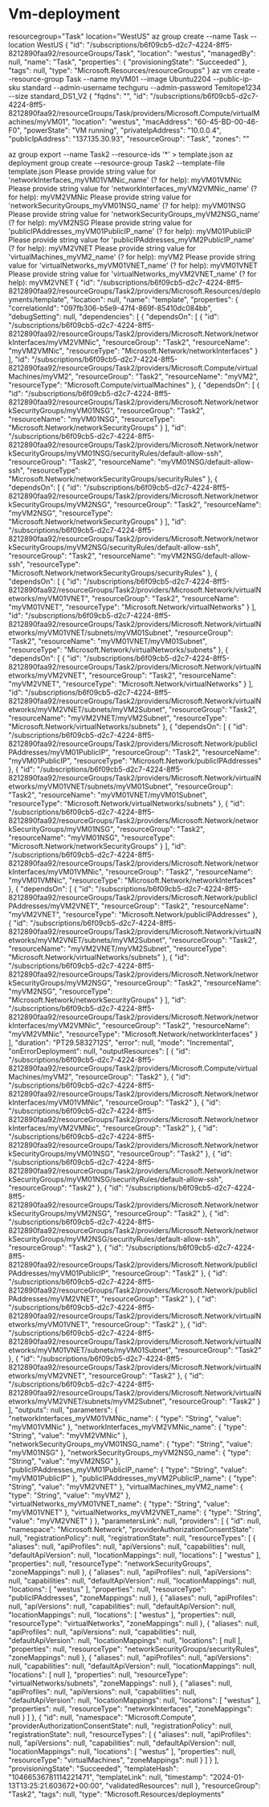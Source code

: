 # Vm-deployment
resourcegroup="Task"
location="WestUS"
az group create --name Task --location WestUS
{
  "id": "/subscriptions/b6f09cb5-d2c7-4224-8ff5-8212890faa92/resourceGroups/Task",
  "location": "westus",
  "managedBy": null,
  "name": "Task",
  "properties": {
    "provisioningState": "Succeeded"
  },
  "tags": null,
  "type": "Microsoft.Resources/resourceGroups"
}
az vm create --resource-group Task --name myVM01 --image Ubuntu2204 --public-ip-sku standard --admin-username techguru --admin-password Temitope1234 --size standard_DS1_V2
{
  "fqdns": "",
  "id": "/subscriptions/b6f09cb5-d2c7-4224-8ff5-8212890faa92/resourceGroups/Task/providers/Microsoft.Compute/virtualMachines/myVM01",
  "location": "westus",
  "macAddress": "60-45-BD-00-46-F0",
  "powerState": "VM running",
  "privateIpAddress": "10.0.0.4",
  "publicIpAddress": "137.135.30.93",
  "resourceGroup": "Task",
  "zones": ""
  
az group export --name Task2 --resource-ids '*' > template.json
az deployment group create --resource-group Task2 --template-file template.json
Please provide string value for 'networkInterfaces_myVM01VMNic_name' (? for help): myVM01VMNic
Please provide string value for 'networkInterfaces_myVM2VMNic_name' (? for help): myVM2VMNic
Please provide string value for 'networkSecurityGroups_myVM01NSG_name' (? for help): myVM01NSG
Please provide string value for 'networkSecurityGroups_myVM2NSG_name' (? for help): myVM2NSG
Please provide string value for 'publicIPAddresses_myVM01PublicIP_name' (? for help): myVM01PublicIP
Please provide string value for 'publicIPAddresses_myVM2PublicIP_name' (? for help): myVM2VNET
Please provide string value for 'virtualMachines_myVM2_name' (? for help): myVM2
Please provide string value for 'virtualNetworks_myVM01VNET_name' (? for help): myVM01VNET
Please provide string value for 'virtualNetworks_myVM2VNET_name' (? for help): myVM2VNET
{
  "id": "/subscriptions/b6f09cb5-d2c7-4224-8ff5-8212890faa92/resourceGroups/Task2/providers/Microsoft.Resources/deployments/template",
  "location": null,
  "name": "template",
  "properties": {
    "correlationId": "097fb306-b5e9-47f4-869f-85410dc084bb",
    "debugSetting": null,
    "dependencies": [
      {
        "dependsOn": [
          {
            "id": "/subscriptions/b6f09cb5-d2c7-4224-8ff5-8212890faa92/resourceGroups/Task2/providers/Microsoft.Network/networkInterfaces/myVM2VMNic",
            "resourceGroup": "Task2",
            "resourceName": "myVM2VMNic",
            "resourceType": "Microsoft.Network/networkInterfaces"
          }
        ],
        "id": "/subscriptions/b6f09cb5-d2c7-4224-8ff5-8212890faa92/resourceGroups/Task2/providers/Microsoft.Compute/virtualMachines/myVM2",
        "resourceGroup": "Task2",
        "resourceName": "myVM2",
        "resourceType": "Microsoft.Compute/virtualMachines"
      },
      {
        "dependsOn": [
          {
            "id": "/subscriptions/b6f09cb5-d2c7-4224-8ff5-8212890faa92/resourceGroups/Task2/providers/Microsoft.Network/networkSecurityGroups/myVM01NSG",
            "resourceGroup": "Task2",
            "resourceName": "myVM01NSG",
            "resourceType": "Microsoft.Network/networkSecurityGroups"
          }
        ],
        "id": "/subscriptions/b6f09cb5-d2c7-4224-8ff5-8212890faa92/resourceGroups/Task2/providers/Microsoft.Network/networkSecurityGroups/myVM01NSG/securityRules/default-allow-ssh",
        "resourceGroup": "Task2",
        "resourceName": "myVM01NSG/default-allow-ssh",
        "resourceType": "Microsoft.Network/networkSecurityGroups/securityRules"
      },
      {
        "dependsOn": [
          {
            "id": "/subscriptions/b6f09cb5-d2c7-4224-8ff5-8212890faa92/resourceGroups/Task2/providers/Microsoft.Network/networkSecurityGroups/myVM2NSG",
            "resourceGroup": "Task2",
            "resourceName": "myVM2NSG",
            "resourceType": "Microsoft.Network/networkSecurityGroups"
          }
        ],
        "id": "/subscriptions/b6f09cb5-d2c7-4224-8ff5-8212890faa92/resourceGroups/Task2/providers/Microsoft.Network/networkSecurityGroups/myVM2NSG/securityRules/default-allow-ssh",
        "resourceGroup": "Task2",
        "resourceName": "myVM2NSG/default-allow-ssh",
        "resourceType": "Microsoft.Network/networkSecurityGroups/securityRules"
      },
      {
        "dependsOn": [
          {
            "id": "/subscriptions/b6f09cb5-d2c7-4224-8ff5-8212890faa92/resourceGroups/Task2/providers/Microsoft.Network/virtualNetworks/myVM01VNET",
            "resourceGroup": "Task2",
            "resourceName": "myVM01VNET",
            "resourceType": "Microsoft.Network/virtualNetworks"
          }
        ],
        "id": "/subscriptions/b6f09cb5-d2c7-4224-8ff5-8212890faa92/resourceGroups/Task2/providers/Microsoft.Network/virtualNetworks/myVM01VNET/subnets/myVM01Subnet",
        "resourceGroup": "Task2",
        "resourceName": "myVM01VNET/myVM01Subnet",
        "resourceType": "Microsoft.Network/virtualNetworks/subnets"
      },
      {
        "dependsOn": [
          {
            "id": "/subscriptions/b6f09cb5-d2c7-4224-8ff5-8212890faa92/resourceGroups/Task2/providers/Microsoft.Network/virtualNetworks/myVM2VNET",
            "resourceGroup": "Task2",
            "resourceName": "myVM2VNET",
            "resourceType": "Microsoft.Network/virtualNetworks"
          }
        ],
        "id": "/subscriptions/b6f09cb5-d2c7-4224-8ff5-8212890faa92/resourceGroups/Task2/providers/Microsoft.Network/virtualNetworks/myVM2VNET/subnets/myVM2Subnet",
        "resourceGroup": "Task2",
        "resourceName": "myVM2VNET/myVM2Subnet",
        "resourceType": "Microsoft.Network/virtualNetworks/subnets"
      },
      {
        "dependsOn": [
          {
            "id": "/subscriptions/b6f09cb5-d2c7-4224-8ff5-8212890faa92/resourceGroups/Task2/providers/Microsoft.Network/publicIPAddresses/myVM01PublicIP",
            "resourceGroup": "Task2",
            "resourceName": "myVM01PublicIP",
            "resourceType": "Microsoft.Network/publicIPAddresses"
          },
          {
            "id": "/subscriptions/b6f09cb5-d2c7-4224-8ff5-8212890faa92/resourceGroups/Task2/providers/Microsoft.Network/virtualNetworks/myVM01VNET/subnets/myVM01Subnet",
            "resourceGroup": "Task2",
            "resourceName": "myVM01VNET/myVM01Subnet",
            "resourceType": "Microsoft.Network/virtualNetworks/subnets"
          },
          {
            "id": "/subscriptions/b6f09cb5-d2c7-4224-8ff5-8212890faa92/resourceGroups/Task2/providers/Microsoft.Network/networkSecurityGroups/myVM01NSG",
            "resourceGroup": "Task2",
            "resourceName": "myVM01NSG",
            "resourceType": "Microsoft.Network/networkSecurityGroups"
          }
        ],
        "id": "/subscriptions/b6f09cb5-d2c7-4224-8ff5-8212890faa92/resourceGroups/Task2/providers/Microsoft.Network/networkInterfaces/myVM01VMNic",
        "resourceGroup": "Task2",
        "resourceName": "myVM01VMNic",
        "resourceType": "Microsoft.Network/networkInterfaces"
      },
      {
        "dependsOn": [
          {
            "id": "/subscriptions/b6f09cb5-d2c7-4224-8ff5-8212890faa92/resourceGroups/Task2/providers/Microsoft.Network/publicIPAddresses/myVM2VNET",
            "resourceGroup": "Task2",
            "resourceName": "myVM2VNET",
            "resourceType": "Microsoft.Network/publicIPAddresses"
          },
          {
            "id": "/subscriptions/b6f09cb5-d2c7-4224-8ff5-8212890faa92/resourceGroups/Task2/providers/Microsoft.Network/virtualNetworks/myVM2VNET/subnets/myVM2Subnet",
            "resourceGroup": "Task2",
            "resourceName": "myVM2VNET/myVM2Subnet",
            "resourceType": "Microsoft.Network/virtualNetworks/subnets"
          },
          {
            "id": "/subscriptions/b6f09cb5-d2c7-4224-8ff5-8212890faa92/resourceGroups/Task2/providers/Microsoft.Network/networkSecurityGroups/myVM2NSG",
            "resourceGroup": "Task2",
            "resourceName": "myVM2NSG",
            "resourceType": "Microsoft.Network/networkSecurityGroups"
          }
        ],
        "id": "/subscriptions/b6f09cb5-d2c7-4224-8ff5-8212890faa92/resourceGroups/Task2/providers/Microsoft.Network/networkInterfaces/myVM2VMNic",
        "resourceGroup": "Task2",
        "resourceName": "myVM2VMNic",
        "resourceType": "Microsoft.Network/networkInterfaces"
      }
    ],
    "duration": "PT29.5832712S",
    "error": null,
    "mode": "Incremental",
    "onErrorDeployment": null,
    "outputResources": [
      {
        "id": "/subscriptions/b6f09cb5-d2c7-4224-8ff5-8212890faa92/resourceGroups/Task2/providers/Microsoft.Compute/virtualMachines/myVM2",
        "resourceGroup": "Task2"
      },
      {
        "id": "/subscriptions/b6f09cb5-d2c7-4224-8ff5-8212890faa92/resourceGroups/Task2/providers/Microsoft.Network/networkInterfaces/myVM01VMNic",
        "resourceGroup": "Task2"
      },
      {
        "id": "/subscriptions/b6f09cb5-d2c7-4224-8ff5-8212890faa92/resourceGroups/Task2/providers/Microsoft.Network/networkInterfaces/myVM2VMNic",
        "resourceGroup": "Task2"
      },
      {
        "id": "/subscriptions/b6f09cb5-d2c7-4224-8ff5-8212890faa92/resourceGroups/Task2/providers/Microsoft.Network/networkSecurityGroups/myVM01NSG",
        "resourceGroup": "Task2"
      },
      {
        "id": "/subscriptions/b6f09cb5-d2c7-4224-8ff5-8212890faa92/resourceGroups/Task2/providers/Microsoft.Network/networkSecurityGroups/myVM01NSG/securityRules/default-allow-ssh",
        "resourceGroup": "Task2"
      },
      {
        "id": "/subscriptions/b6f09cb5-d2c7-4224-8ff5-8212890faa92/resourceGroups/Task2/providers/Microsoft.Network/networkSecurityGroups/myVM2NSG",
        "resourceGroup": "Task2"
      },
      {
        "id": "/subscriptions/b6f09cb5-d2c7-4224-8ff5-8212890faa92/resourceGroups/Task2/providers/Microsoft.Network/networkSecurityGroups/myVM2NSG/securityRules/default-allow-ssh",
        "resourceGroup": "Task2"
      },
      {
        "id": "/subscriptions/b6f09cb5-d2c7-4224-8ff5-8212890faa92/resourceGroups/Task2/providers/Microsoft.Network/publicIPAddresses/myVM01PublicIP",
        "resourceGroup": "Task2"
      },
      {
        "id": "/subscriptions/b6f09cb5-d2c7-4224-8ff5-8212890faa92/resourceGroups/Task2/providers/Microsoft.Network/publicIPAddresses/myVM2VNET",
        "resourceGroup": "Task2"
      },
      {
        "id": "/subscriptions/b6f09cb5-d2c7-4224-8ff5-8212890faa92/resourceGroups/Task2/providers/Microsoft.Network/virtualNetworks/myVM01VNET",
        "resourceGroup": "Task2"
      },
      {
        "id": "/subscriptions/b6f09cb5-d2c7-4224-8ff5-8212890faa92/resourceGroups/Task2/providers/Microsoft.Network/virtualNetworks/myVM01VNET/subnets/myVM01Subnet",
        "resourceGroup": "Task2"
      },
      {
        "id": "/subscriptions/b6f09cb5-d2c7-4224-8ff5-8212890faa92/resourceGroups/Task2/providers/Microsoft.Network/virtualNetworks/myVM2VNET",
        "resourceGroup": "Task2"
      },
      {
        "id": "/subscriptions/b6f09cb5-d2c7-4224-8ff5-8212890faa92/resourceGroups/Task2/providers/Microsoft.Network/virtualNetworks/myVM2VNET/subnets/myVM2Subnet",
        "resourceGroup": "Task2"
      }
    ],
    "outputs": null,
    "parameters": {
      "networkInterfaces_myVM01VMNic_name": {
        "type": "String",
        "value": "myVM01VMNic"
      },
      "networkInterfaces_myVM2VMNic_name": {
        "type": "String",
        "value": "myVM2VMNic"
      },
      "networkSecurityGroups_myVM01NSG_name": {
        "type": "String",
        "value": "myVM01NSG"
      },
      "networkSecurityGroups_myVM2NSG_name": {
        "type": "String",
        "value": "myVM2NSG"
      },
      "publicIPAddresses_myVM01PublicIP_name": {
        "type": "String",
        "value": "myVM01PublicIP"
      },
      "publicIPAddresses_myVM2PublicIP_name": {
        "type": "String",
        "value": "myVM2VNET"
      },
      "virtualMachines_myVM2_name": {
        "type": "String",
        "value": "myVM2"
      },
      "virtualNetworks_myVM01VNET_name": {
        "type": "String",
        "value": "myVM01VNET"
      },
      "virtualNetworks_myVM2VNET_name": {
        "type": "String",
        "value": "myVM2VNET"
      }
    },
    "parametersLink": null,
    "providers": [
      {
        "id": null,
        "namespace": "Microsoft.Network",
        "providerAuthorizationConsentState": null,
        "registrationPolicy": null,
        "registrationState": null,
        "resourceTypes": [
          {
            "aliases": null,
            "apiProfiles": null,
            "apiVersions": null,
            "capabilities": null,
            "defaultApiVersion": null,
            "locationMappings": null,
            "locations": [
              "westus"
            ],
            "properties": null,
            "resourceType": "networkSecurityGroups",
            "zoneMappings": null
          },
          {
            "aliases": null,
            "apiProfiles": null,
            "apiVersions": null,
            "capabilities": null,
            "defaultApiVersion": null,
            "locationMappings": null,
            "locations": [
              "westus"
            ],
            "properties": null,
            "resourceType": "publicIPAddresses",
            "zoneMappings": null
          },
          {
            "aliases": null,
            "apiProfiles": null,
            "apiVersions": null,
            "capabilities": null,
            "defaultApiVersion": null,
            "locationMappings": null,
            "locations": [
              "westus"
            ],
            "properties": null,
            "resourceType": "virtualNetworks",
            "zoneMappings": null
          },
          {
            "aliases": null,
            "apiProfiles": null,
            "apiVersions": null,
            "capabilities": null,
            "defaultApiVersion": null,
            "locationMappings": null,
            "locations": [
              null
            ],
            "properties": null,
            "resourceType": "networkSecurityGroups/securityRules",
            "zoneMappings": null
          },
          {
            "aliases": null,
            "apiProfiles": null,
            "apiVersions": null,
            "capabilities": null,
            "defaultApiVersion": null,
            "locationMappings": null,
            "locations": [
              null
            ],
            "properties": null,
            "resourceType": "virtualNetworks/subnets",
            "zoneMappings": null
          },
          {
            "aliases": null,
            "apiProfiles": null,
            "apiVersions": null,
            "capabilities": null,
            "defaultApiVersion": null,
            "locationMappings": null,
            "locations": [
              "westus"
            ],
            "properties": null,
            "resourceType": "networkInterfaces",
            "zoneMappings": null
          }
        ]
      },
      {
        "id": null,
        "namespace": "Microsoft.Compute",
        "providerAuthorizationConsentState": null,
        "registrationPolicy": null,
        "registrationState": null,
        "resourceTypes": [
          {
            "aliases": null,
            "apiProfiles": null,
            "apiVersions": null,
            "capabilities": null,
            "defaultApiVersion": null,
            "locationMappings": null,
            "locations": [
              "westus"
            ],
            "properties": null,
            "resourceType": "virtualMachines",
            "zoneMappings": null
          }
        ]
      }
    ],
    "provisioningState": "Succeeded",
    "templateHash": "10466536781114221471",
    "templateLink": null,
    "timestamp": "2024-01-13T13:25:21.603672+00:00",
    "validatedResources": null
  },
  "resourceGroup": "Task2",
  "tags": null,
  "type": "Microsoft.Resources/deployments"
